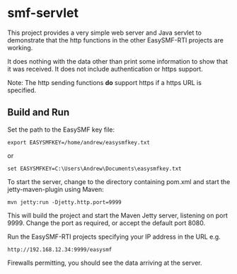 # smf-servlet

This project provides a very simple web server and Java servlet to demonstrate that the http functions in the other EasySMF-RTI projects
are working.

It does nothing with the data other than print some information to show
that it was received. It does not include authentication or https support.

Note: The http sending functions **do** support https if a https URL is specified.

## Build and Run

Set the path to the EasySMF key file:
```
export EASYSMFKEY=/home/andrew/easysmfkey.txt
```
or
```
set EASYSMFKEY=C:\Users\Andrew\Documents\easysmfkey.txt
```

To start the server, change to the directory containing pom.xml and start the jetty-maven-plugin using Maven:
```
mvn jetty:run -Djetty.http.port=9999
```
This will build the project and start the Maven Jetty server, listening on port 9999.
Change the port as required, or accept the default port 8080.

Run the EasySMF-RTI projects specifying your IP address in the URL e.g.
```
http://192.168.12.34:9999/easysmf
```

Firewalls permitting, you should see the data arriving at the server.

